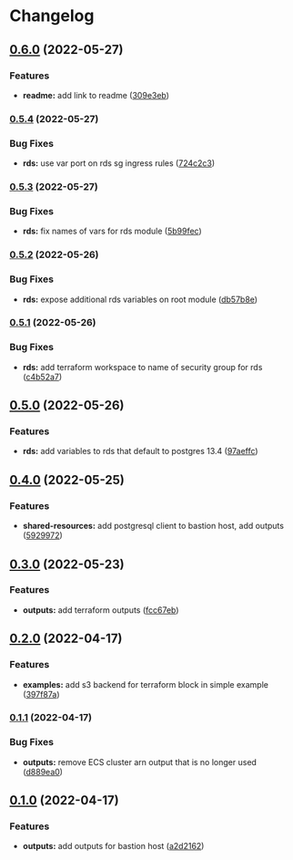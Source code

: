 # Changelog

## [0.6.0](https://github.com/briancaffey/terraform-aws-ad-hoc-environments/compare/v0.5.4...v0.6.0) (2022-05-27)


### Features

* **readme:** add link to readme ([309e3eb](https://github.com/briancaffey/terraform-aws-ad-hoc-environments/commit/309e3ebbfd80aace67fbf45a3ca8678b65ebf898))

### [0.5.4](https://github.com/briancaffey/terraform-aws-ad-hoc-environments/compare/v0.5.3...v0.5.4) (2022-05-27)


### Bug Fixes

* **rds:** use var port on rds sg ingress rules ([724c2c3](https://github.com/briancaffey/terraform-aws-ad-hoc-environments/commit/724c2c34ecf2bc8fa153f6d5fab25aa7502b7bb1))

### [0.5.3](https://github.com/briancaffey/terraform-aws-ad-hoc-environments/compare/v0.5.2...v0.5.3) (2022-05-27)


### Bug Fixes

* **rds:** fix names of vars for rds module ([5b99fec](https://github.com/briancaffey/terraform-aws-ad-hoc-environments/commit/5b99fec3416be5ddab0d1b317f2b408641685103))

### [0.5.2](https://github.com/briancaffey/terraform-aws-ad-hoc-environments/compare/v0.5.1...v0.5.2) (2022-05-26)


### Bug Fixes

* **rds:** expose additional rds variables on root module ([db57b8e](https://github.com/briancaffey/terraform-aws-ad-hoc-environments/commit/db57b8ecc5caf78a070c2d0c5d53cf6b42604fe4))

### [0.5.1](https://github.com/briancaffey/terraform-aws-ad-hoc-environments/compare/v0.5.0...v0.5.1) (2022-05-26)


### Bug Fixes

* **rds:** add terraform workspace to name of security group for rds ([c4b52a7](https://github.com/briancaffey/terraform-aws-ad-hoc-environments/commit/c4b52a783bad8845096b81a307236474e7f66b83))

## [0.5.0](https://github.com/briancaffey/terraform-aws-ad-hoc-environments/compare/v0.4.0...v0.5.0) (2022-05-26)


### Features

* **rds:** add variables to rds that default to postgres 13.4 ([97aeffc](https://github.com/briancaffey/terraform-aws-ad-hoc-environments/commit/97aeffc565dd0ffabbd0387cc6aa384586035424))

## [0.4.0](https://github.com/briancaffey/terraform-aws-ad-hoc-environments/compare/v0.3.0...v0.4.0) (2022-05-25)


### Features

* **shared-resources:** add postgresql client to bastion host, add outputs ([5929972](https://github.com/briancaffey/terraform-aws-ad-hoc-environments/commit/5929972787b0721fb15ef2b55dea6e3f342320e7))

## [0.3.0](https://github.com/briancaffey/terraform-aws-ad-hoc-environments/compare/v0.2.0...v0.3.0) (2022-05-23)


### Features

* **outputs:** add terraform outputs ([fcc67eb](https://github.com/briancaffey/terraform-aws-ad-hoc-environments/commit/fcc67ebaf5ccc02de8a4dd29374a94c01b99f6c1))

## [0.2.0](https://github.com/briancaffey/terraform-aws-ad-hoc-environments/compare/v0.1.1...v0.2.0) (2022-04-17)


### Features

* **examples:** add s3 backend for terraform block in simple example ([397f87a](https://github.com/briancaffey/terraform-aws-ad-hoc-environments/commit/397f87a4c9d48ae829b9958b24feed6accedcd80))

### [0.1.1](https://github.com/briancaffey/terraform-aws-ad-hoc-environments/compare/v0.1.0...v0.1.1) (2022-04-17)


### Bug Fixes

* **outputs:** remove ECS cluster arn output that is no longer used ([d889ea0](https://github.com/briancaffey/terraform-aws-ad-hoc-environments/commit/d889ea00845e7662460d243db7a8c9d30493aaf8))

## [0.1.0](https://github.com/briancaffey/terraform-aws-ad-hoc-environments/compare/v0.0.3...v0.1.0) (2022-04-17)


### Features

* **outputs:** add outputs for bastion host ([a2d2162](https://github.com/briancaffey/terraform-aws-ad-hoc-environments/commit/a2d21628ec7e39b227c9e1bca4fc9af4afd854cd))
